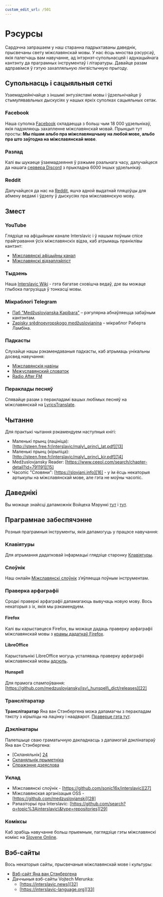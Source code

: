 ```yaml
---
custom_edit_url: /501
---
```


# Рэсурсы

Сардэчна запрашаем у наш старанна падрыхтаваны даведнік, прысвечаны свету міжславянскай мовы. У нас ёсць мноства рэсурсаў, якія палегчаць вам навучанне, ад інтэрнэт-супольнасцей і адукацыйнага кантэнту да праграмных інструментаў і літаратуры. Давайце разам адправімся ў гэтую захапляльную лінгвістычную прыгоду.

## Супольнасць і сацыяльныя сеткі

Узаемадзейнічайце з іншымі энтузіястамі мовы і ўдзельнічайце ў стымулявавльных дыскусіях у нашых яркіх суполках сацыяльных сетак.

### Facebook

Наша суполка [Facebook][1] складаецца з больш чым 18 000 удзельнікаў, якія падзяляюць захапленне міжславянскай мовай. Прынцып тут просты: **Мы пішам альбо пра міжславяншчыну на любой мове, альбо пра што заўгодна на міжславянскай мове**.

### Разлад

Калі вы шукаеце ўзаемадзеяння ў рэжыме рэальнага часу, далучайцеся да нашага [сервера Discord][2] з прыкладна 6000 іншых удзельнікаў.

### Reddit

Далучайцеся да нас на [Reddit][3], яшчэ адной выдатнай пляцоўцы для абмену ведамі і ўдзелу ў дыскусіях пра міжславянскую мову.

## Змест

### YouTube

Глядзіце на афіцыйным канале Interslavic і ў нашым поўным спісе прайгравання ўсіх міжславянскіх відэа, каб атрымаць праніклівы кантэнт:

- [Міжславянскі афіцыйны канал][4]
- [Міжславянскі відэаплэйліст][5]

### Тыдзень

Наша [Interslavic Wiki][6] - гэта багатае сховішча ведаў, дзе вы можаце глыбока пагрузіцца ў тонкасці мовы.

### Мікраблогі Telegram

- [Паб "Medžuslovjanska Kapibara"][7] – рэгулярна абнаўляецца забаўным кантэнтам.
- [Zapisky srědnoevropskogo medžuslovjanina][8] – мікраблог Раберта Ламбіна.

### Падкасты

Слухайце нашы рэкамендаваныя падкасты, каб атрымаць унікальны досвед навучання:

- [Міжславянскія навіны][9]
- [Межуславянский словаток][10]
- [Radio After FM][11]

### Пераклады песняў

Спявайце разам з перакладамі вашых любімых песняў на міжславянскай на [LyricsTranslate][12].

## Чытанне

Для практыкі чытання рэкамендуем наступныя кнігі:

- Маленькі прынц (лацініца): [http://steen.free.fr/interslavic/maly\_princ\_lat.pdf][13]
- Маленькі прынц (кірыліца): [http://steen.free.fr/interslavic/maly\_princ\_kir.pdf][14]
- Medžuslovjansky Reader: [https://www.ceeol.com/search/chapter-detail?id=791191][15]
- Часопіс "Словяни": [https://slovjani.info][16] - у ім ёсць некаторыя артыкулы на міжславянскай мове, але гэта не моўны часопіс.

## Даведнікі

Вы можаце знайсці дапаможнік Войцеха Мэрункі [тут][17] і [тут][15].

## Праграмнае забеспячэнне

Розныя праграмныя інструменты, якія дапамогуць у працэсе навучання:

### Клавіятуры

Для атрымання дадатковай інфармацыі глядзіце старонку [Клавіятуры][18].

### Слоўнік

Наш онлайн [Міжславянскі слоўнік][19] з’яўляецца поўным інструментам.

### Праверка арфаграфіі

Сродкі праверкі арфаграфіі дапамагаюць вывучаць новую мову. Вось некаторыя з іх, якія мы рэкамендуем.

#### Firefox

Калі вы карыстаецеся Firefox, вы можаце дадаць праверку арфаграфіі міжславянскай мовы з [крамы дадаткаў Firefox][20].

#### LibreOffice

Карыстальнікі LibreOffice могуць усталяваць праверку арфаграфіі міжславянскай мовы [адсюль][21].

#### Hunspell

Для прамога спампоўвання: [https://github.com/medzuslovjansky/isv\_hunspell\_dict/releases][22]

### Транслітаратар

**Транслітаратар** Яна ван Стэнбергена можа дапамагчы з перакладам тэксту з кірыліцы на лацінку і наадварот. [Праверце гэта тут][23].

### Дэклінатары

Палепшыце сваю граматычную дакладнасць з дапамогай дэклінатараў Яна ван Стэнбергена:

- [Скланяльнік] [24]
- [Скланяльнік прыметніка][25]
- [Спражэнне дзеяслова][26]

### Уклад

- Міжславянскі слоўнік - [https://github.com/sonic16x/interslavic][27]
- Міжславянская арганізацыя OSS - [https://github.com/medzuslovjanski][28]
- Рэпазіторыі пра Interslavic: [https://github.com/search?q=topic%3Ainterslavic\&type=repositories][29]

### Коміксы

Каб зрабіць навучанне больш прыемным, паглядзіце гэты міжславянскі комікс на [Slovene Online][30].

## Вэб-сайты

Вось некаторыя сайты, прысвечаныя міжславянскай мове і культуры:

- [Вэб-сайт Яна ван Стэнбергена][31]
- Даччыныя вэб-сайты Vojtech Merunka:
  - [https://interslavic.news][32]
  - [https://interslavic-language.org][33]

[1]: https://www.facebook.com/groups/interslavic

[2]: https://discord.com/invite/n3saqm27QW

[3]: https://www.reddit.com/r/interslavic/

[4]: https://www.youtube.com/channel/UCShYXuD2TyJlYd9UWUUiYiA

[5]: https://www.youtube.com/playlist?list=PLT_X5HnKrXoiL3a5oK9Tv977JI8ijvFNM

[6]: https://isv.miraheze.org/

[7]: https://t.me/interslavicthings

[8]: https://t.me/zapiskysm

[9]: https://interslavic.news/podkast

[10]: https://linktr.ee/medzuslovjansky.slovotok

[11]: https://tyflonet.com/siciliano/arhiv/

[12]: https://lyricstranslate.com/language/interslavic

[13]: http://steen.free.fr/interslavic/maly_princ_lat.pdf

[14]: http://steen.free.fr/interslavic/maly_princ_kir.pdf

[15]: https://www.ceeol.com/search/chapter-detail?id=791191

[16]: https://slovjani.info

[17]: https://www.patro.cz/interslavic-zonal-constructed-language/

[18]: ./keyboards.md

[19]: https://interslavic-dictionary.com/

[20]: https://addons.mozilla.org/en-US/firefox/addon/interslavic-spellcheck/

[21]: https://extensions.libreoffice.org/en/extensions/show/15995

[22]: https://github.com/medzuslovjansky/isv_hunspell_dict/releases

[23]: http://steen.free.fr/interslavic/transliterator.html

[24]: http://steen.free.fr/interslavic/declinator.html

[25]: http://steen.free.fr/interslavic/adjectivator.html

[26]: http://steen.free.fr/interslavic/conjugator.html

[27]: https://github.com/sonic16x/interslavic

[28]: https://github.com/medzuslovjansky

[29]: https://github.com/search?q=topic%3Ainterslavic&type=repositories

[30]: https://slovene.online/animation/1.0/msl/index.html

[31]: http://steen.free.fr/interslavic

[32]: https://interslavic.news

[33]: https://interslavic-language.org

